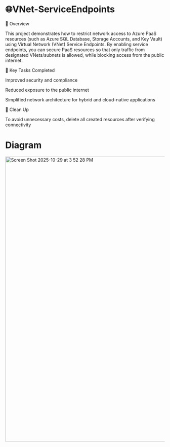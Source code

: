# 🌐VNet-ServiceEndpoints

📘 Overview



This project demonstrates how to restrict network access to Azure PaaS resources (such as Azure SQL Database, Storage Accounts, and Key Vault) using Virtual Network (VNet) Service Endpoints. By enabling service endpoints, you can secure PaaS resources so that only traffic from designated VNets/subnets is allowed, while blocking access from the public internet.


🧩 Key Tasks Completed

Improved security and compliance

Reduced exposure to the public internet

Simplified network architecture for hybrid and cloud-native applications



🧹 Clean Up

To avoid unnecessary costs, delete all created resources after verifying connectivity


# Diagram
<img width="1440" height="900" alt="Screen Shot 2025-10-29 at 3 52 28 PM" src="https://github.com/user-attachments/assets/bf8ffda3-bd75-403d-a0fe-f518dddf8d02" />



